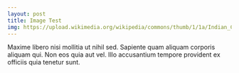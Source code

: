 ```yaml
---
layout: post
title: Image Test
img: https://upload.wikimedia.org/wikipedia/commons/thumb/1/1a/Indian_Cat_pic.jpg/240px-Indian_Cat_pic.jpg
---
```

Maxime libero nisi mollitia ut nihil sed. Sapiente quam aliquam corporis aliquam qui. Non eos quia aut vel. Illo accusantium tempore provident ex officiis quia tenetur sunt.
